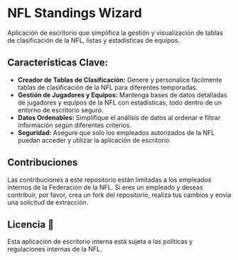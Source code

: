 # NFL Standings Wizard

Aplicación de escritorio que simplifica la gestión y visualización de tablas de clasificación de la NFL, listas y estadísticas de equipos.

## Características Clave:

- **Creador de Tablas de Clasificación:** Genere y personalice fácilmente tablas de clasificación de la NFL para diferentes temporadas.
- **Gestión de Jugadores y Equipos:** Mantenga bases de datos detalladas de jugadores y equipos de la NFL con estadísticas, todo dentro de un entorno de escritorio seguro.
- **Datos Ordenables:** Simplifique el análisis de datos al ordenar e filtrar información según diferentes criterios.
- **Seguridad:** Asegure que solo los empleados autorizados de la NFL puedan acceder y utilizar la aplicación de escritorio.

## Contribuciones

Las contribuciones a este repositorio están limitadas a los empleados internos de la Federación de la NFL. Si eres un empleado y deseas contribuir, por favor, crea un fork del repositorio, realiza tus cambios y envía una solicitud de extracción.

## Licencia 📄

Esta aplicación de escritorio interna está sujeta a las políticas y regulaciones internas de la NFL.
